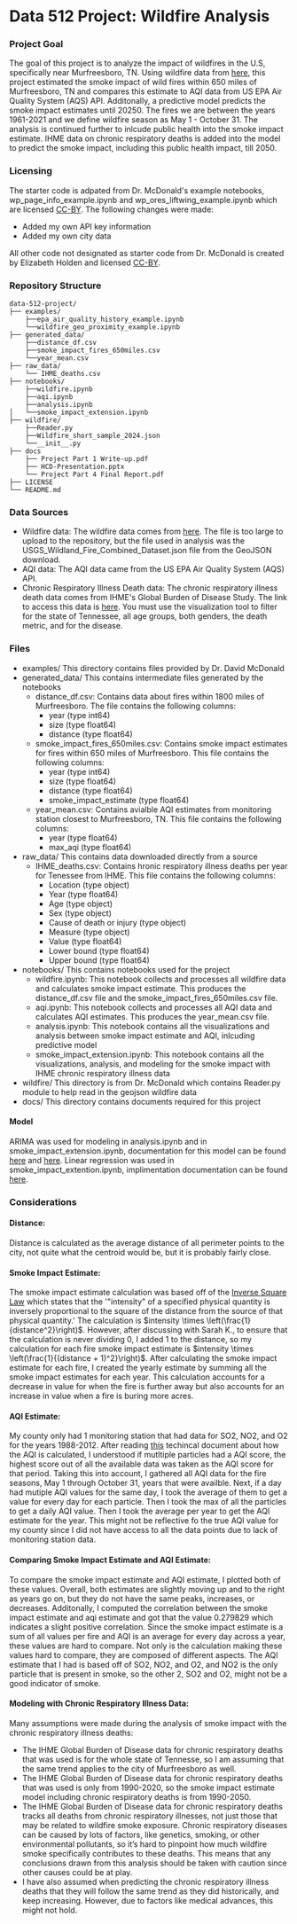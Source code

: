 # Data 512 Project: Wildfire Analysis

### Project Goal

The goal of this project is to analyze the impact of wildfires in the U.S, specifically near Murfreesboro, TN. Using wildfire data from [here](https://www.sciencebase.gov/catalog/item/61aa537dd34eb622f699df81), this project estimated the smoke impact of wild fires within 650 miles of Murfreesboro, TN and compares this estimate to AQI data from US EPA Air Quality System (AQS) API. Additonally, a predictive model predicts the smoke impact estimates until 20250. The fires we are between the years 1961-2021 and we define wildfire season as May 1 - October 31. The analysis is continued further to inlcude public health into the smoke impact estimate. IHME data on chronic respiratory deaths is added into the model to predict the smoke impact, including this public health impact, till 2050.

### Licensing
The starter code is adpated from Dr. McDonald's example notebooks, wp_page_info_example.ipynb and wp_ores_liftwing_example.ipynb which are licensed [CC-BY](https://creativecommons.org/licenses/by/4.0/). The following changes were made:
- Added my own API key information
- Added my own city data

All other code not designated as starter code from Dr. McDonald is created by Elizabeth Holden and licensed [CC-BY](https://creativecommons.org/licenses/by/4.0/).

### Repository Structure

```plaintext
data-512-project/
├── examples/
    ├──epa_air_quality_history_example.ipynb
    └──wildfire_geo_proximity_example.ipynb
├── generated_data/
    ├──distance_df.csv
    ├──smoke_impact_fires_650miles.csv
    └──year_mean.csv
├── raw_data/
    └── IHME_deaths.csv
├── notebooks/
    ├──wildfire.ipynb
    ├──aqi.ipynb
    ├──analysis.ipynb
│   └──smoke_impact_extension.ipynb
├── wildfire/
    ├──Reader.py
    ├──Wildfire_short_sample_2024.json
    └──__init__.py
├── docs
    ├── Project Part 1 Write-up.pdf
    ├── HCD-Presentation.pptx
    └── Project Part 4 Final Report.pdf
├── LICENSE
└── README.md
```
### Data Sources
- Wildfire data: The wildfire data comes from [here](https://www.sciencebase.gov/catalog/item/61aa537dd34eb622f699df81). The file is too large to upload to the repository, but the file used in analysis was the USGS_Wildland_Fire_Combined_Dataset.json file from the GeoJSON download.
- AQI data: The AQI data came from the US EPA Air Quality System (AQS) API.
- Chronic Respiratory Illness Death data: The chronic respiratory illness death data comes from IHME's Global Burden of Disease Study. The link to access this data is [here](https://vizhub.healthdata.org/gbd-compare/). You must use the visualization tool to filter for the state of Tennessee, all age groups, both genders, the death metric, and for the disease.

### Files
- examples/ This directory contains files provided by Dr. David McDonald
- generated_data/ This contains intermediate files generated by the notebooks
    - distance_df.csv: Contains data about fires within 1800 miles of Murfreesboro. The file contains the following columns:
        - year (type int64)
        - size (type float64)
        - distance (type float64)
    - smoke_impact_fires_650miles.csv: Contains smoke impact estimates for fires within 650 miles of Murfreesboro. This file contains the following columns:
        - year (type int64)
        - size (type float64)
        - distance (type float64)
        - smoke_impact_estimate (type float64)
    - year_mean.csv: Contains avialble AQI estimates from monitoring station closest to Murfreesboro, TN. This file contains the following columns:
        - year (type float64)
        - max_aqi (type float64)
- raw_data/ This contains data downloaded directly from a source
    - IHME_deaths.csv: Contains hronic respiratory illness deaths per year for Tenessee from IHME. This file contains the following columns:
        - Location (type object)
        - Year (type float64)
        - Age (type object)
        - Sex (type object)
        - Cause of death or injury (type object)
        - Measure (type object)
        - Value (type float64)
        - Lower bound (type float64)
        - Upper bound (type float64)
- notebooks/ This contains notebooks used for the project
    - wildfire.ipynb: This notebook collects and processes all wildfire data and calculates smoke impact estimate. This produces the distance_df.csv file and the smoke_impact_fires_650miles.csv file.
    - aqi.ipynb: This notebook collects and processes all AQI data and calculates AQI estimates. This produces the year_mean.csv file.
    - analysis.ipynb: This notebook contains all the visualizations and analysis between smoke impact estimate and AQI, inlcuding predictive model
    - smoke_impact_extension.ipynb: This notebook contains all the visualizations, analysis, and modeling for the smoke impact with IHME chronic respiratory illness data
- wildfire/ This directory is from Dr. McDonald which contains Reader.py module to help read in the geojson wildfire data
- docs/ This directory contains documents required for this project

#### Model
ARIMA was used for modeling in analysis.ipynb and in smoke_impact_extension.ipynb, documentation for this model can be found [here](https://en.wikipedia.org/wiki/Autoregressive_integrated_moving_average) and [here](https://www.statsmodels.org/stable/generated/statsmodels.tsa.arima.model.ARIMA.html). Linear regression was used in smoke_impact_extention.ipynb, implimentation documentation can be found [here](https://scikit-learn.org/1.5/modules/generated/sklearn.linear_model.LinearRegression.html).


### Considerations
#### Distance:
Distance is calculated as the average distance of all perimeter points to the city, not quite what the centroid would be, but it is probably fairly close.
#### Smoke Impact Estimate:
The smoke impact estimate calculation was based off of the [Inverse Square Law](https://en.wikipedia.org/wiki/Inverse-square_law) which states that the '"intensity" of a specified physical quantity is inversely proportional to the square of the distance from the source of that physical quantity.' The calculation is $intensity \times \left(\frac{1}{distance^2}\right)$. However, after discussing with Sarah K., to ensure that the calculation is never dividing 0, I added 1 to the distance, so my calculation for each fire smoke impact estimate is $intensity \times \left(\frac{1}{(distance + 1)^2}\right)$. After calculating the smoke impact estimate for each fire, I created the yearly estimate by summing all the smoke impact estimates for each year. This calculation accounts for a decrease in value for when the fire is further away but also accounts for an increase in value when a fire is buring more acres.
#### AQI Estimate:
My county only had 1 monitoring station that had data for SO2, NO2, and O2 for the years 1988-2012. After reading [this](https://document.airnow.gov/technical-assistance-document-for-the-reporting-of-daily-air-quailty.pdf) techincal document about how the AQI is calculated, I understood if mutltiple particles had a AQI score, the highest score out of all the available data was taken as the AQI score for that period. Taking this into account, I gathered all AQI data for the fire seasons, May 1 through October 31, years that were availble. Next, if a day had mutiple AQI values for the same day, I took the average of them to get a value for every day for each particle. Then I took the max of all the particles to get a daily AQI value. Then I took the average per year to get the AQI estimate for the year. This might not be reflective fo the true AQI value for my county since I did not have access to all the data points due to lack of monitoring station data.
#### Comparing Smoke Impact Estimate and AQI Estimate:
To compare the smoke impact estimate and AQI estimate, I plotted both of these values. Overall, both estimates are slightly moving up and to the right as years go on, but they do not have the same peaks, increases, or decreases. Additonally, I computed the correlation between the smoke impact estimate and aqi estimate and got that the value 0.279829 which indicates a slight positive correlation. Since the smoke impact estimate is a sum of all values per fire and AQI is an average for every day across a year, these values are hard to compare. Not only is the calculation making these values hard to compare, they are composed of different aspects. The AQI estimate that I had is based off of SO2, NO2, and O2, and NO2 is the only particle that is present in smoke, so the other 2, SO2 and O2, might not be a good indicator of smoke.
#### Modeling with Chronic Respiratory Illness Data:
Many assumptions were made during the analysis of smoke impact with the chronic respiratory illness deaths:
- The IHME Global Burden of Disease data for chronic respiratory deaths that was used is for the whole state of Tennesse, so I am assuming that the same trend applies to the city of Murfreesboro as well.
- The IHME Global Burden of Disease data for chronic respiratory deaths that was used is only from 1990-2020, so the smoke impact estimate model including chronic respiratory deaths is from 1990-2050.
- The IHME Global Burden of Disease data for chronic respiratory deaths tracks all deaths from chronic respiratory illnesses, not just those that may be related to wildfire smoke exposure. Chronic respiratory diseases can be caused by lots of factors, like genetics, smoking, or other environmental pollutants, so it’s hard to pinpoint how much wildfire smoke specifically contributes to these deaths. This means that any conclusions drawn from this analysis should be taken with caution since other causes could be at play.
- I have also assumed when predicting the chronic respiratory illness deaths that they will follow the same trend as they did historically, and keep increasing. However, due to factors like medical advances, this might not hold.
